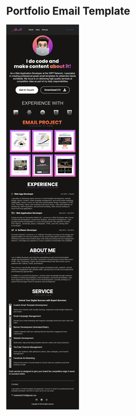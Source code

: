 # Portfolio Email Template
![Dark mode full view final project](complete-template.png "Dark mode Full View")